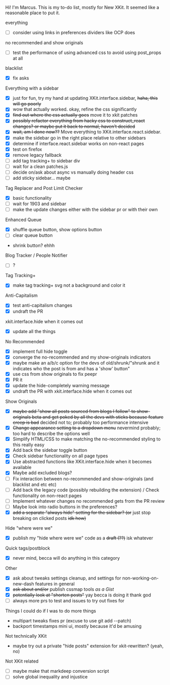 Hi! I'm Marcus. This is my to-do list, mostly for New XKit. It seemed like a reasonable place to put it.

everything

- [ ] consider using links in preferences dividers like OCP does

no recommended and show originals

- [ ] test the performance of using advanced css to avoid using post_props at all

blacklist

- [x] fix asks

Everything with a sidebar

- [x] just for fun, try my hand at updating XKit.interface.sidebar, ~~haha, this will go poorly~~
- [x] wow that actually worked. okay, refine the css significantly
- [x] ~~find out where the css actually goes~~ move it to xkit patches
- [x] ~~possibly refactor everything from hacky css to construct_react changes? or maybe put it back to normal, haven't decided~~
- [x] ~~wait, am I done now??~~ Move everything to XKit.interface.react.sidebar.
- [x] make the sidebar go in the right place relative to other sidebars
- [x] determine if interface.react.sidebar works on non-react pages
- [x] test on firefox
- [x] remove legacy fallback
- [ ] add tag tracking+ to sidebar div
- [ ] wait for a clean patches.js
- [ ] decide on/ask about async vs manually doing header css
- [ ] add sticky sidebar... maybe

Tag Replacer and Post Limit Checker

- [x] basic functionality
- [ ] wait for 1903 and sidebar
- [ ] make the update changes either with the sidebar pr or with their own

Enhanced Queue

- [x] shuffle queue button, show options button
- [ ] clear queue button
- shrink button? ehhh

Blog Tracker / People Notifier

- [ ] ?

Tag Tracking+

- [x] make tag tracking+ svg not a background and color it

Anti-Capitalism

- [x] test anti-capitalism changes
- [x] undraft the PR

xkit.interface.hide when it comes out

- [x] update all the things

No Recommended

- [x] implement full hide toggle
- [x] converge the no-recommended and my show-originals indicators
- [x] maybe make an a/b/c option for the devs of old/shrunk/"shrunk and it indicates who the post is from and has a 'show' button"
- [x] use css from show originals to fix peepr
- [x] PR it
- [x] update the hide-completely warning message
- [x] undraft the PR with xkit.interface.hide when it comes out

Show Originals

- [x] ~~maybe add "show all posts sourced from blogs I follow" to show-originals beta and get poked by all the devs with sticks because feature creep is bad~~ decided not to; probably too performance intensive
- [x] ~~Change appearance setting to a dropdown menu~~ nevermind probably; too hard to describe the options well
- [x] Simplify HTML/CSS to make matching the no-recommended styling to this really easy
- [x] Add back the sidebar toggle button
- [x] Check sidebar functionality on all page types
- [x] Use abstracted functions like XKit.interface.hide when it becomes available
- [x] Maybe add excluded blogs?
- [ ] Fix interaction between no-recommended and show-originals (and blacklist and etc etc)
- [ ] Add back the legacy code (possibly rebuilding the extension) / Check functionality on non-react pages
- [ ] Implement whatever changes no recommended gets from the PR review
- [ ] Maybe look into radio buttons in the preferences?
- [x] ~~add a separate "always hide" setting for the sidebar? (or~~ just stop breaking on clicked posts ~~idk how)~~

Hide "where were we"

- [x] publish my "hide where were we" code as a ~~draft (??)~~ isk whatever

Quick tags/postblock

- [x] never mind, becca will do anything in this category

Other

- [x] ask about tweaks settings cleanup, and settings for non-working-on-new-dash features in general
- [x] ~~ask about and/or~~ publish cssmap tools *as a Gist*
- [x] ~~potentially look at "shorten posts"~~ yay becca is doing it thank god
- [ ] always more prs to test and issues to try out fixes for

Things I could do if I was to do more things

- multipart tweaks fixes pr (excuse to use git add --patch)
- backport timestamps mini ui, mostly because it'd be amusing

Not technically XKit

- maybe try out a private "hide posts" extension for xkit-rewritten? (yeah, no)

Not XKit related

- [ ] maybe make that markdeep conversion script
- [ ] solve global inequality and injustice

<!--
**marcustyphoon/marcustyphoon** is a ✨ _special_ ✨ repository because its `README.md` (this file) appears on your GitHub profile.

Here are some ideas to get you started:

- 🔭 I’m currently working on ...
- 🌱 I’m currently learning ...
- 👯 I’m looking to collaborate on ...
- 🤔 I’m looking for help with ...
- 💬 Ask me about ...
- 📫 How to reach me: ...
- 😄 Pronouns: ...
- ⚡ Fun fact: ...
-->
